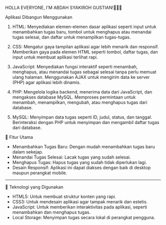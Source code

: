 HOLLA EVERYONE, I'M ABDAH SYAKIROH GUSTIAN!🙌🏻💡

Aplikasi Dibangun Menggunakan
1. HTML:
Menyediakan elemen-elemen dasar aplikasi seperti input untuk menambahkan tugas baru, tombol untuk menghapus atau menandai tugas selesai, dan daftar untuk menampilkan tugas-tugas.

2. CSS:
Mengatur gaya tampilan aplikasi agar lebih menarik dan responsif. Memberikan gaya pada elemen HTML seperti tombol, daftar tugas, dan input untuk membuat aplikasi terlihat rapi.

3. JavaScript:
Menyediakan fungsi interaktif seperti menambah, menghapus, atau menandai tugas sebagai selesai tanpa perlu memuat ulang halaman. Menggunakan AJAX untuk mengirim data ke server (PHP) agar aplikasi lebih dinamis.

4. PHP:
Mengelola logika backend, menerima data dari JavaScript, dan mengakses database MySQL. Memproses permintaan untuk menambah, menampilkan, mengubah, atau menghapus tugas dari database.

5. MySQL:
Menyimpan data tugas seperti ID, judul, status, dan tanggal. Berinteraksi dengan PHP untuk menyimpan dan mengambil daftar tugas dari database.

📌 Fitur Utama

- Menambahkan Tugas Baru: Dengan mudah menambahkan tugas baru dalam sekejap.
- Menandai Tugas Selesai: Lacak tugas yang sudah selesai.
- Menghapus Tugas: Hapus tugas yang sudah tidak diperlukan lagi.
- Desain Responsif: Aplikasi ini dapat diakses dengan baik di desktop maupun perangkat mobile.

---

🚀 Teknologi yang Digunakan

- HTML5: Untuk membuat struktur konten yang rapi.
- CSS3: Untuk mendesain aplikasi agar tampak menarik dan estetis.
- JavaScript: Untuk memberikan interaktivitas pada aplikasi, seperti menambahkan dan menghapus tugas.
- Local Storage: Menyimpan tugas secara lokal di perangkat pengguna.
